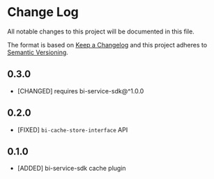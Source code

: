 # Change Log
All notable changes to this project will be documented in this file.

The format is based on [Keep a Changelog](http://keepachangelog.com/) 
and this project adheres to [Semantic Versioning](http://semver.org/).

## 0.3.0

* [CHANGED] requires bi-service-sdk@^1.0.0

## 0.2.0

* [FIXED] `bi-cache-store-interface` API

## 0.1.0

* [ADDED] bi-service-sdk cache plugin
